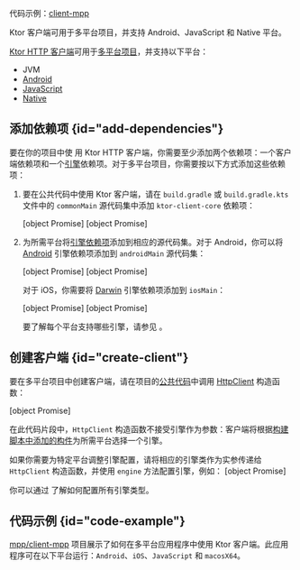 [//]: # (title: 多平台)

<tldr>
<p>
代码示例：<a href="https://github.com/ktorio/ktor-samples/tree/main/client-mpp">client-mpp</a>
</p>
</tldr>

<link-summary>
Ktor 客户端可用于多平台项目，并支持 Android、JavaScript 和 Native 平台。
</link-summary>

[Ktor HTTP 客户端](client-create-and-configure.md)可用于[多平台项目](https://kotlinlang.org/docs/multiplatform.html)，并支持以下平台：
* JVM
* [Android](https://kotlinlang.org/docs/android-overview.html)
* [JavaScript](https://kotlinlang.org/docs/js-overview.html)
* [Native](https://kotlinlang.org/docs/native-overview.html)

## 添加依赖项 {id="add-dependencies"}
要在你的项目中使 用 Ktor HTTP 客户端，你需要至少添加两个依赖项：一个客户端依赖项和一个[引擎](client-engines.md)依赖项。对于多平台项目，你需要按以下方式添加这些依赖项：
1.  要在公共代码中使用 Ktor 客户端，请在 `build.gradle` 或 `build.gradle.kts` 文件中的 `commonMain` 源代码集中添加 `ktor-client-core` 依赖项：
    <var name="platform_name" value="common"/>
    <var name="artifact_name" value="ktor-client-core"/>

    <tabs group="languages">
        <tab title="Gradle (Kotlin)" group-key="kotlin">
            [object Promise]
        </tab>
        <tab title="Gradle (Groovy)" group-key="groovy">
            [object Promise]
        </tab>
    </tabs>

2.  为所需平台将[引擎依赖项](client-engines.md#dependencies)添加到相应的源代码集。对于 Android，你可以将 [Android](client-engines.md#android) 引擎依赖项添加到 `androidMain` 源代码集：
    <var name="platform_name" value="android"/>
    <var name="artifact_name" value="ktor-client-android"/>

    <tabs group="languages">
        <tab title="Gradle (Kotlin)" group-key="kotlin">
            [object Promise]
        </tab>
        <tab title="Gradle (Groovy)" group-key="groovy">
            [object Promise]
        </tab>
    </tabs>

    对于 iOS，你需要将 [Darwin](client-engines.md#darwin) 引擎依赖项添加到 `iosMain`：
    <var name="platform_name" value="ios"/>
    <var name="artifact_name" value="ktor-client-darwin"/>

    <tabs group="languages">
        <tab title="Gradle (Kotlin)" group-key="kotlin">
            [object Promise]
        </tab>
        <tab title="Gradle (Groovy)" group-key="groovy">
            [object Promise]
        </tab>
    </tabs>

    要了解每个平台支持哪些引擎，请参见 [](client-engines.md#dependencies)。

## 创建客户端 {id="create-client"}
要在多平台项目中创建客户端，请在项目的[公共代码](https://kotlinlang.org/docs/mpp-discover-project.html#source-sets)中调用 [HttpClient](https://api.ktor.io/ktor-client/ktor-client-core/io.ktor.client/-http-client/index.html) 构造函数：

[object Promise]

在此代码片段中，`HttpClient` 构造函数不接受引擎作为参数：客户端将根据[构建脚本中添加的构件](#add-dependencies)为所需平台选择一个引擎。

如果你需要为特定平台调整引擎配置，请将相应的引擎类作为实参传递给 `HttpClient` 构造函数，并使用 `engine` 方法配置引擎，例如：
[object Promise]

你可以通过 [](client-engines.md) 了解如何配置所有引擎类型。

## 代码示例 {id="code-example"}

[mpp/client-mpp](https://github.com/ktorio/ktor-samples/tree/main/client-mpp) 项目展示了如何在多平台应用程序中使用 Ktor 客户端。此应用程序可在以下平台运行：`Android`、`iOS`、`JavaScript` 和 `macosX64`。